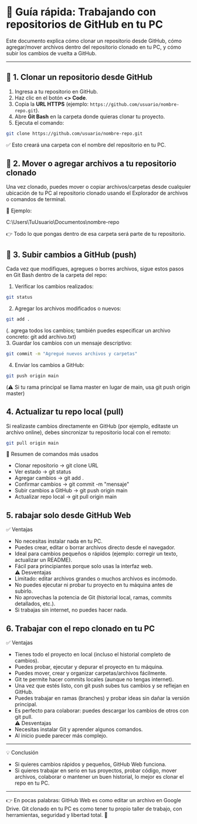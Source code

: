 # 📘 Guía rápida: Trabajando con repositorios de GitHub en tu PC

Este documento explica cómo clonar un repositorio desde GitHub, cómo agregar/mover archivos dentro del repositorio clonado en tu PC, y cómo subir los cambios de vuelta a GitHub.

---

## 🔹 1. Clonar un repositorio desde GitHub

1. Ingresa a tu repositorio en GitHub.
2. Haz clic en el botón **<> Code**.
3. Copia la **URL HTTPS** (ejemplo: `https://github.com/usuario/nombre-repo.git`).
4. Abre **Git Bash** en la carpeta donde quieras clonar tu proyecto.
5. Ejecuta el comando:

```bash
git clone https://github.com/usuario/nombre-repo.git
```

✅ Esto creará una carpeta con el nombre del repositorio en tu PC.

## 🔹 2. Mover o agregar archivos a tu repositorio clonado

Una vez clonado, puedes mover o copiar archivos/carpetas desde cualquier ubicación de tu PC al repositorio clonado usando el Explorador de archivos o comandos de terminal.

📂 Ejemplo:

C:\Users\TuUsuario\Documentos\nombre-repo

👉 Todo lo que pongas dentro de esa carpeta será parte de tu repositorio.

## 🔹 3. Subir cambios a GitHub (push)

Cada vez que modifiques, agregues o borres archivos, sigue estos pasos en Git Bash dentro de la carpeta del repo:

1. Verificar los cambios realizados:
```bash
git status
```
2. Agregar los archivos modificados o nuevos:
```bash
git add .
```
(. agrega todos los cambios; también puedes especificar un archivo concreto: git add archivo.txt)  
3. Guardar los cambios con un mensaje descriptivo:
```bash
git commit -m "Agregué nuevos archivos y carpetas"
```
4. Enviar los cambios a GitHub:
```bash
git push origin main
```
(⚠️ Si tu rama principal se llama master en lugar de main, usa git push origin master)

## 4. Actualizar tu repo local (pull)

Si realizaste cambios directamente en GitHub (por ejemplo, editaste un archivo online), debes sincronizar tu repositorio local con el remoto:
```bash
git pull origin main
```
🚀 Resumen de comandos más usados
- Clonar repositorio → git clone URL
- Ver estado → git status
- Agregar cambios → git add .
- Confirmar cambios → git commit -m "mensaje"
- Subir cambios a GitHub → git push origin main
- Actualizar repo local → git pull origin main

## 5. rabajar solo desde GitHub Web   
✅ Ventajas
- No necesitas instalar nada en tu PC.
- Puedes crear, editar o borrar archivos directo desde el navegador.
- Ideal para cambios pequeños o rápidos (ejemplo: corregir un texto, actualizar un README).
- Fácil para principiantes porque solo usas la interfaz web.   
⚠️ Desventajas
- Limitado: editar archivos grandes o muchos archivos es incómodo.
- No puedes ejecutar ni probar tu proyecto en tu máquina antes de subirlo.
- No aprovechas la potencia de Git (historial local, ramas, commits detallados, etc.).
- Si trabajas sin internet, no puedes hacer nada.

## 6. Trabajar con el repo clonado en tu PC   
✅ Ventajas
- Tienes todo el proyecto en local (incluso el historial completo de cambios).
- Puedes probar, ejecutar y depurar el proyecto en tu máquina.
- Puedes mover, crear y organizar carpetas/archivos fácilmente.
- Git te permite hacer commits locales (aunque no tengas internet).
- Una vez que estés listo, con git push subes tus cambios y se reflejan en GitHub.
- Puedes trabajar en ramas (branches) y probar ideas sin dañar la versión principal.
- Es perfecto para colaborar: puedes descargar los cambios de otros con git pull.   
⚠️ Desventajas
- Necesitas instalar Git y aprender algunos comandos.
- Al inicio puede parecer más complejo.  
---  
💡 Conclusión   
- Si quieres cambios rápidos y pequeños, GitHub Web funciona.
- Si quieres trabajar en serio en tus proyectos, probar código, mover archivos, colaborar o mantener un buen historial, lo mejor es clonar el repo en tu PC.   
----   
👉 En pocas palabras:
GitHub Web es como editar un archivo en Google Drive.
Git clonado en tu PC es como tener tu propio taller de trabajo, con herramientas, seguridad y libertad total. 🚀
